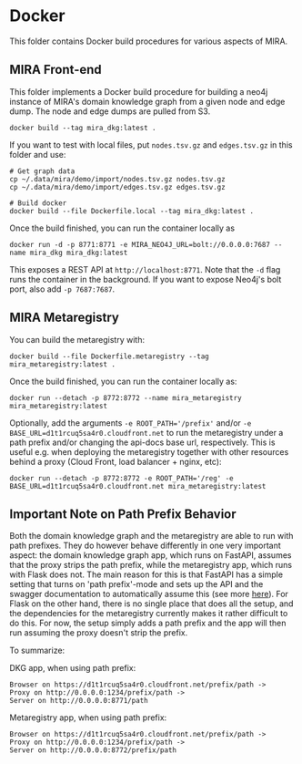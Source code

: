 # Docker

This folder contains Docker build procedures for various aspects of MIRA.

## MIRA Front-end

This folder implements a Docker build procedure for building a neo4j instance
of MIRA's domain knowledge graph from a given node and edge dump. The node
and edge dumps are pulled from S3.

```shell
docker build --tag mira_dkg:latest .
```

If you want to test with local files, put `nodes.tsv.gz` and `edges.tsv.gz` in
this folder and use:

```shell
# Get graph data
cp ~/.data/mira/demo/import/nodes.tsv.gz nodes.tsv.gz
cp ~/.data/mira/demo/import/edges.tsv.gz edges.tsv.gz

# Build docker
docker build --file Dockerfile.local --tag mira_dkg:latest .
```

Once the build finished, you can run the container locally as

```shell
docker run -d -p 8771:8771 -e MIRA_NEO4J_URL=bolt://0.0.0.0:7687 --name mira_dkg mira_dkg:latest
```

This exposes a REST API at `http://localhost:8771`. Note that the `-d` flag
runs the container in the background. If you want to expose Neo4j's bolt port, also
add `-p 7687:7687`.

## MIRA Metaregistry

You can build the metaregistry with:

```shell
docker build --file Dockerfile.metaregistry --tag mira_metaregistry:latest .
```

Once the build finished, you can run the container locally as:

```shell
docker run --detach -p 8772:8772 --name mira_metaregistry mira_metaregistry:latest
```

Optionally, add the arguments `-e ROOT_PATH='/prefix'` and/or `-e BASE_URL=d1t1rcuq5sa4r0.cloudfront.net` to run the
metaregistry under a path prefix and/or changing the api-docs base url, respectively. This is useful e.g. when
deploying the metaregistry together with other resources behind a proxy (Cloud Front, load balancer + nginx, etc):

```shell
docker run --detach -p 8772:8772 -e ROOT_PATH='/reg' -e BASE_URL=d1t1rcuq5sa4r0.cloudfront.net mira_metaregistry:latest
```

## Important Note on Path Prefix Behavior

Both the domain knowledge graph and the metaregistry are able to run with path prefixes. They do however behave 
differently in one very important aspect: the domain knowledge graph app, which runs on FastAPI, assumes that the 
proxy strips the path prefix, while the metaregistry app, which runs with Flask does not. The main reason for this is 
that FastAPI has a simple setting that turns on 'path prefix'-mode and sets up the API and the swagger documentation 
to automatically assume this
(see more [here](https://fastapi.tiangolo.com/advanced/behind-a-proxy/#proxy-with-a-stripped-path-prefix)). For Flask 
on the other hand, there is no single place that does all the setup, and the dependencies for the metaregistry 
currently makes it rather difficult to do this. For now, the setup simply adds a path prefix and the app will then run 
assuming the proxy doesn't strip the prefix.

To summarize:

DKG app, when using path prefix:
```text
Browser on https://d1t1rcuq5sa4r0.cloudfront.net/prefix/path -> 
Proxy on http://0.0.0.0:1234/prefix/path -> 
Server on http://0.0.0.0:8771/path
```

Metaregistry app, when using path prefix:
```text
Browser on https://d1t1rcuq5sa4r0.cloudfront.net/prefix/path -> 
Proxy on http://0.0.0.0:1234/prefix/path -> 
Server on http://0.0.0.0:8772/prefix/path
```
